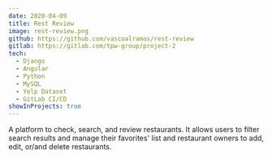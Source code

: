 ```yaml
---
date: 2020-04-09
title: Rest Review
image: rest-review.png
github: https://github.com/vascoalramos/rest-review
gitlab: https://gitlab.com/tpw-group/project-2
tech:
  - Django
  - Angular
  - Python
  - MySQL
  - Yelp Dataset
  - GitLab CI/CD
showInProjects: true
---
```


A platform to check, search, and review restaurants. It allows users to filter search results and manage their favorites' list and restaurant owners to add, edit, or/and delete restaurants.
